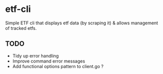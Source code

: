 # etf-cli

Simple ETF cli that displays etf data (by scraping it) & allows management of tracked etfs.

## TODO

- Tidy up error handling
- Improve command error messages
- Add functional options pattern to client.go ?
